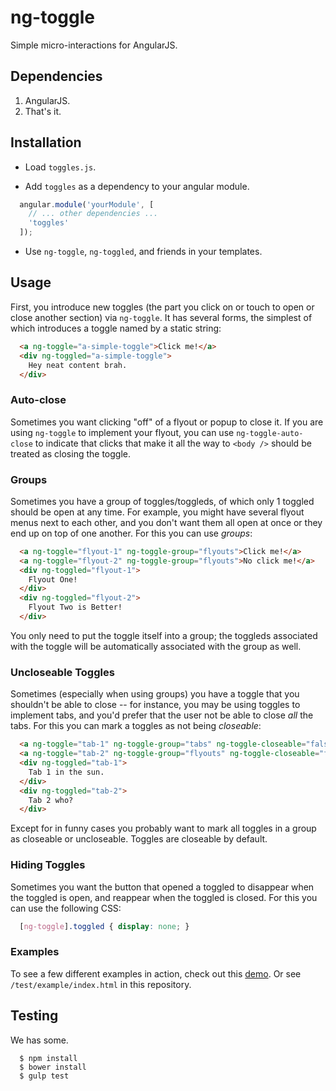 # ng-toggle

Simple micro-interactions for AngularJS.

## Dependencies

1. AngularJS.
2. That's it.

## Installation

* Load `toggles.js`.

* Add `toggles` as a dependency to your angular module.

```javascript
  angular.module('yourModule', [
    // ... other dependencies ...
    'toggles'
  ]);
```

* Use `ng-toggle`, `ng-toggled`, and friends in your templates.

## Usage

First, you introduce new toggles (the part you click on or touch
to open or close another section) via `ng-toggle`.  It has several forms,
the simplest of which introduces a toggle named by a static string:

```html
  <a ng-toggle="a-simple-toggle">Click me!</a>
  <div ng-toggled="a-simple-toggle">
    Hey neat content brah.
  </div>
```

### Auto-close

Sometimes you want clicking "off" of a flyout or popup to close it. If you
are using `ng-toggle` to implement your flyout, you can use `ng-toggle-auto-close`
to indicate that clicks that make it all the way to `<body />` should be
treated as closing the toggle.

### Groups

Sometimes you have a group of toggles/toggleds, of which only 1 toggled
should be open at any time. For example, you might have several flyout
menus next to each other, and you don't want them all open at once or they
end up on top of one another.  For this you can use *groups*:

```html
  <a ng-toggle="flyout-1" ng-toggle-group="flyouts">Click me!</a>
  <a ng-toggle="flyout-2" ng-toggle-group="flyouts">No click me!</a>
  <div ng-toggled="flyout-1">
    Flyout One!
  </div>
  <div ng-toggled="flyout-2">
    Flyout Two is Better!
  </div>
```

You only need to put the toggle itself into a group; the toggleds associated
with the toggle will be automatically associated with the group as well.

### Uncloseable Toggles

Sometimes (especially when using groups) you have a toggle that you shouldn't
be able to close -- for instance, you may be using toggles to implement
tabs, and you'd prefer that the user not be able to close *all* the tabs.  For
this you can mark a toggles as not being *closeable*:

```html
  <a ng-toggle="tab-1" ng-toggle-group="tabs" ng-toggle-closeable="false">One Tab</a>
  <a ng-toggle="tab-2" ng-toggle-group="flyouts" ng-toggle-closeable="false">Another Tab</a>
  <div ng-toggled="tab-1">
    Tab 1 in the sun.
  </div>
  <div ng-toggled="tab-2">
    Tab 2 who?
  </div>
```

Except for in funny cases you probably want to mark all toggles in a group
as closeable or uncloseable.  Toggles are closeable by default.

### Hiding Toggles

Sometimes you want the button that opened a toggled to disappear when
the toggled is open, and reappear when the toggled is closed. For this you
can use the following CSS:

```css
  [ng-toggle].toggled { display: none; }
```

### Examples

To see a few different examples in action, check out this
[demo](http://plnkr.co/edit/kMH2lYJ20LqNjgqwJ6W6?p=preview). Or see
`/test/example/index.html` in this repository.

## Testing

We has some.

```
  $ npm install
  $ bower install
  $ gulp test
```
